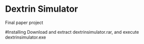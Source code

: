 # Dextrin Simulator
Final paper project

#Installing
Download and extract dextrinsimulator.rar, and execute  dextrinsimulator.exe
